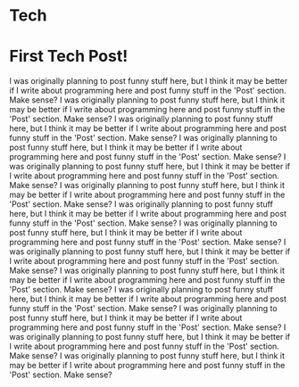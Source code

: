 Tech
===

First Tech Post!
===

I was originally planning to post funny stuff here, but I think it may be better if I write about programming here and post funny stuff in the 'Post' section. Make sense? I was originally planning to post funny stuff here, but I think it may be better if I write about programming here and post funny stuff in the 'Post' section. Make sense? I was originally planning to post funny stuff here, but I think it may be better if I write about programming here and post funny stuff in the 'Post' section. Make sense? I was originally planning to post funny stuff here, but I think it may be better if I write about programming here and post funny stuff in the 'Post' section. Make sense? I was originally planning to post funny stuff here, but I think it may be better if I write about programming here and post funny stuff in the 'Post' section. Make sense? I was originally planning to post funny stuff here, but I think it may be better if I write about programming here and post funny stuff in the 'Post' section. Make sense? I was originally planning to post funny stuff here, but I think it may be better if I write about programming here and post funny stuff in the 'Post' section. Make sense? I was originally planning to post funny stuff here, but I think it may be better if I write about programming here and post funny stuff in the 'Post' section. Make sense? I was originally planning to post funny stuff here, but I think it may be better if I write about programming here and post funny stuff in the 'Post' section. Make sense? I was originally planning to post funny stuff here, but I think it may be better if I write about programming here and post funny stuff in the 'Post' section. Make sense? I was originally planning to post funny stuff here, but I think it may be better if I write about programming here and post funny stuff in the 'Post' section. Make sense? I was originally planning to post funny stuff here, but I think it may be better if I write about programming here and post funny stuff in the 'Post' section. Make sense? I was originally planning to post funny stuff here, but I think it may be better if I write about programming here and post funny stuff in the 'Post' section. Make sense? I was originally planning to post funny stuff here, but I think it may be better if I write about programming here and post funny stuff in the 'Post' section. Make sense? 